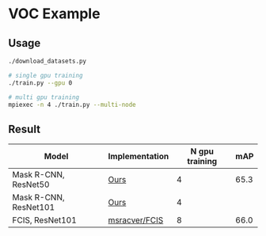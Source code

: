 # VOC Example


## Usage

```bash
./download_datasets.py

# single gpu training
./train.py --gpu 0

# multi gpu training
mpiexec -n 4 ./train.py --multi-node
```


## Result

| Model               | Implementation | N gpu training | mAP  |
|---------------------|----------------|----------------|------|
| Mask R-CNN, ResNet50 | [Ours](https://github.com/wkentaro/chainer-mask-rcnn) | 4 | 65.3 |
| Mask R-CNN, ResNet101 | [Ours](https://github.com/wkentaro/chainer-mask-rcnn) | 4 | |
| FCIS, ResNet101 | [msracver/FCIS](https://github.com/msracver/FCIS) | 8 | 66.0 |

